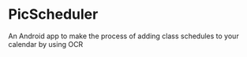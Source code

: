 # PicScheduler

An Android app to make the process of adding class schedules to your calendar by using OCR
